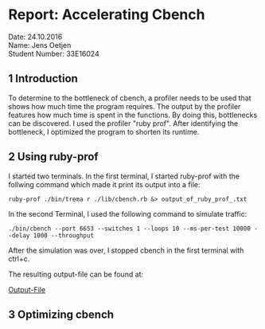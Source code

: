 # Report: Accelerating Cbench #

Date: 24.10.2016 <br />
Name: Jens Oetjen <br />
Student Number: 33E16024 <br />

## 1 Introduction ##

To determine to the bottleneck of cbench, a profiler needs to be used that shows how much
time the program requires. The output by the profiler features how much time is spent in the functions.
By doing this, bottlenecks can be discovered. I used the profiler "ruby prof". After identifying
the bottleneck, I optimized the program to shorten its runtime.

## 2 Using ruby-prof ##

I started two terminals. In the first terminal, I started ruby-prof with the follwing command 
which made it print its output into a file:

```
ruby-prof ./bin/trema r ./lib/cbench.rb &> output_of_ruby_prof_.txt
```

In the second Terminal, I used the following command to simulate traffic:

```
./bin/cbench --port 6653 --switches 1 --loops 10 --ms-per-test 10000 --delay 1000 --throughput
```

After the simulation was over, I stopped cbench in the first terminal with ctrl+c.

The resulting output-file can be found at:

[Output-File](https://github.com/JensOetjen/handai-trema-learning-switch-JensOetjen/blob/master/output_of_ruby_prof_.txt)

## 3 Optimizing cbench ##



